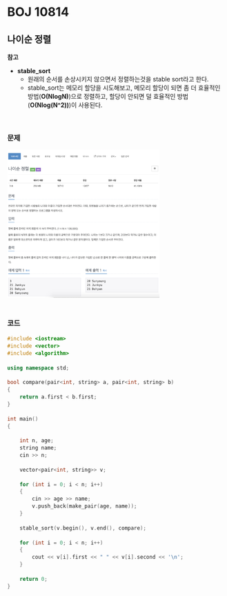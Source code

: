 # BOJ 10814

## 나이순 정렬

**참고**

- **stable_sort**
  -   원래의 순서를 손상시키지 않으면서 정렬하는것을 stable sort라고 한다.
  - stable_sort는 메모리 할당을 시도해보고, 
    메모리 할당이 되면 좀 더 효율적인 방법(**O(NlogN)**)으로 정렬하고, 
    할당이 안되면 덜 효율적인 방법(**O(Nlog(N^2))**)이 사용된다.





<br/> 

### 문제

<img src="readme.assets/image-20200917221748666.png" alt="image-20200917221748666" width ="70%" />

### <br/> 코드

```c++
#include <iostream>
#include <vector>
#include <algorithm>

using namespace std;

bool compare(pair<int, string> a, pair<int, string> b)
{
    return a.first < b.first;
}

int main()
{

    int n, age;
    string name;
    cin >> n;

    vector<pair<int, string>> v;

    for (int i = 0; i < n; i++)
    {
        cin >> age >> name;
        v.push_back(make_pair(age, name));
    }

    stable_sort(v.begin(), v.end(), compare);

    for (int i = 0; i < n; i++)
    {
        cout << v[i].first << " " << v[i].second << '\n';
    }

    return 0;
}

```

